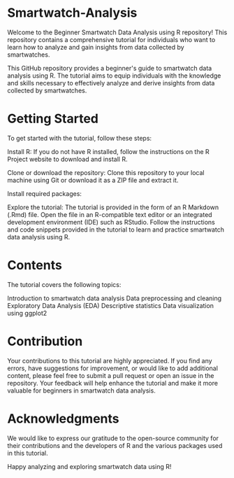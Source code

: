 # Smartwatch-Analysis
Welcome to the Beginner Smartwatch Data Analysis using R repository! This repository contains a comprehensive tutorial for individuals who want to learn how to analyze and gain insights from data collected by smartwatches.

This GitHub repository provides a beginner's guide to smartwatch data analysis using R. The tutorial aims to equip individuals with the knowledge and skills necessary to effectively analyze and derive insights from data collected by smartwatches.

# Getting Started
To get started with the tutorial, follow these steps:

Install R: If you do not have R installed, follow the instructions on the R Project website to download and install R.

Clone or download the repository: Clone this repository to your local machine using Git or download it as a ZIP file and extract it.

Install required packages:

Explore the tutorial: The tutorial is provided in the form of an R Markdown (.Rmd) file. Open the file in an R-compatible text editor or an integrated development environment (IDE) such as RStudio. Follow the instructions and code snippets provided in the tutorial to learn and practice smartwatch data analysis using R.

# Contents
The tutorial covers the following topics:

Introduction to smartwatch data analysis
Data preprocessing and cleaning
Exploratory Data Analysis (EDA)
Descriptive statistics 
Data visualization using ggplot2

# Contribution
Your contributions to this tutorial are highly appreciated. If you find any errors, have suggestions for improvement, or would like to add additional content, please feel free to submit a pull request or open an issue in the repository. Your feedback will help enhance the tutorial and make it more valuable for beginners in smartwatch data analysis.


# Acknowledgments
We would like to express our gratitude to the open-source community for their contributions and the developers of R and the various packages used in this tutorial.

Happy analyzing and exploring smartwatch data using R!
